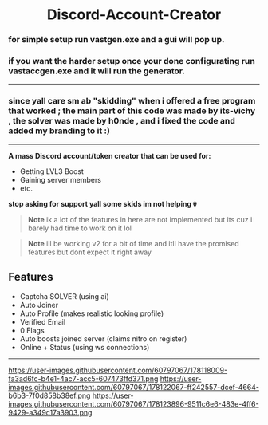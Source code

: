 <h1 align="center"> Discord-Account-Creator </h1>


### for simple setup run vastgen.exe and a gui will pop up.

### if you want the harder setup once your done configurating run vastaccgen.exe and it will run the generator.
 

---

### since yall care sm ab "skidding" when i offered a free program that worked ; the main part of this code was made by its-vichy , the solver was made by h0nde , and i fixed the code and added my branding to it :)

---

**A mass Discord account/token creator that can be used for:**
- Getting LVL3 Boost
- Gaining server members
- etc.

**stop asking for support yall some skids im not helping :skull:**

> **Note** ik a lot of the features in here are not implemented but its cuz i barely had time to work on it lol

> **Note** ill be working v2 for a bit of time and itll have the promised features but dont expect it right away


## Features
- Captcha SOLVER (using ai)
- Auto Joiner
- Auto Profile (makes realistic looking profile)
- Verified Email
- 0 Flags
- Auto boosts joined server (claims nitro on register)
- Online + Status (using ws connections)

---
https://user-images.githubusercontent.com/60797067/178118009-fa3ad6fc-b4e1-4ac7-acc5-607473ffd371.png
https://user-images.githubusercontent.com/60797067/178122067-ff242557-dcef-4664-b6b3-7f0d858b38ef.png
https://user-images.githubusercontent.com/60797067/178123896-9511c6e6-483e-4ff6-9429-a349c17a3903.png



